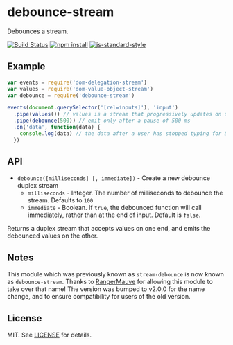 # debounce-stream

Debounces a stream.

[![Build Status][buildstatusimg]][buildstatus]
[![npm install][npminstallimg]][npminstall]
[![js-standard-style][jsstandardimg]][jsstandard]


## Example

```javascript
var events = require('dom-delegation-stream')
var values = require('dom-value-object-stream')
var debounce = require('debounce-stream')

events(document.querySelector('[rel=inputs]'), 'input')
  .pipe(values()) // values is a stream that progressively updates on user input
  .pipe(debounce(500)) // emit only after a pause of 500 ms
  .on('data', function(data) {
    console.log(data) // the data after a user has stopped typing for 500 ms
  })
```

## API

- `debounce([milliseconds] [, immediate])` - Create a new debounce duplex stream
    - `milliseconds` - Integer. The number of milliseconds to debounce the
      stream. Defaults to `100`
    - `immediate` - Boolean. If `true`, the debounced function will call
      immediately, rather than at the end of input. Default is `false`.

Returns a duplex stream that accepts values on one end, and emits the debounced
values on the other.

## Notes

This module which was previously known as `stream-debounce` is now known as
`debounce-stream`. Thanks to [RangerMauve][rangermauve] for allowing this
module to take over that name! The version was bumped to v2.0.0 for the name
change, and to ensure compatibility for users of the old version.

## License

MIT. See [LICENSE](./LICENSE) for details.

[rangermauve]: https://github.com/RangerMauve

[buildstatus]: https://travis-ci.org/fardog/debounce-stream
[npminstall]: https://www.npmjs.org/package/debounce-stream
[jsstandard]: https://github.com/feross/standard
[buildstatusimg]: http://img.shields.io/travis/fardog/debounce-stream/master.svg?style=flat-square
[npminstallimg]: http://img.shields.io/npm/dm/debounce-stream.svg?style=flat-square
[jsstandardimg]: https://img.shields.io/badge/code%20style-standard-brightgreen.svg?style=flat-square
